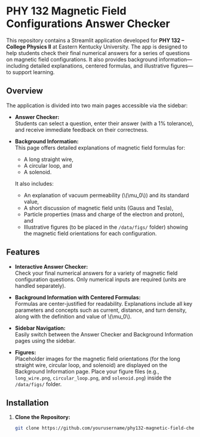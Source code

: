 # PHY 132 Magnetic Field Configurations Answer Checker

This repository contains a Streamlit application developed for **PHY 132 – College Physics II** at Eastern Kentucky University. The app is designed to help students check their final numerical answers for a series of questions on magnetic field configurations. It also provides background information—including detailed explanations, centered formulas, and illustrative figures—to support learning.

## Overview

The application is divided into two main pages accessible via the sidebar:

- **Answer Checker:**  
  Students can select a question, enter their answer (with a 1% tolerance), and receive immediate feedback on their correctness.

- **Background Information:**  
  This page offers detailed explanations of magnetic field formulas for:
  - A long straight wire,
  - A circular loop, and
  - A solenoid.
  
  It also includes:
  - An explanation of vacuum permeability (\\(\\mu_0\\)) and its standard value,
  - A short discussion of magnetic field units (Gauss and Tesla),
  - Particle properties (mass and charge of the electron and proton), and
  - Illustrative figures (to be placed in the `/data/figs/` folder) showing the magnetic field orientations for each configuration.

## Features

- **Interactive Answer Checker:**  
  Check your final numerical answers for a variety of magnetic field configuration questions. Only numerical inputs are required (units are handled separately).

- **Background Information with Centered Formulas:**  
  Formulas are center-justified for readability. Explanations include all key parameters and concepts such as current, distance, and turn density, along with the definition and value of \\(\\mu_0\\).

- **Sidebar Navigation:**  
  Easily switch between the Answer Checker and Background Information pages using the sidebar.

- **Figures:**  
  Placeholder images for the magnetic field orientations (for the long straight wire, circular loop, and solenoid) are displayed on the Background Information page. Place your figure files (e.g., `long_wire.png`, `circular_loop.png`, and `solenoid.png`) inside the `/data/figs/` folder.

## Installation

1. **Clone the Repository:**

   ```bash
   git clone https://github.com/yourusername/phy132-magnetic-field-checker.git
